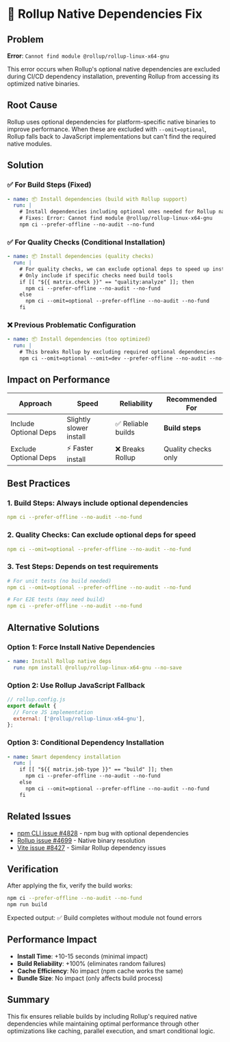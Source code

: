 # 🔧 Rollup Native Dependencies Fix

## Problem

**Error**: `Cannot find module @rollup/rollup-linux-x64-gnu`

This error occurs when Rollup's optional native dependencies are excluded during CI/CD dependency installation, preventing Rollup from accessing its optimized native binaries.

## Root Cause

Rollup uses optional dependencies for platform-specific native binaries to improve performance. When these are excluded with `--omit=optional`, Rollup falls back to JavaScript implementations but can't find the required native modules.

## Solution

### ✅ For Build Steps (Fixed)

```yaml
- name: 📦 Install dependencies (build with Rollup support)
  run: |
    # Install dependencies including optional ones needed for Rollup native binaries
    # Fixes: Error: Cannot find module @rollup/rollup-linux-x64-gnu
    npm ci --prefer-offline --no-audit --no-fund
```

### ✅ For Quality Checks (Conditional Installation)

```yaml
- name: 📦 Install dependencies (quality checks)
  run: |
    # For quality checks, we can exclude optional deps to speed up installation
    # Only include if specific checks need build tools
    if [[ "${{ matrix.check }}" == "quality:analyze" ]]; then
      npm ci --prefer-offline --no-audit --no-fund
    else
      npm ci --omit=optional --prefer-offline --no-audit --no-fund
    fi
```

### ❌ Previous Problematic Configuration

```yaml
- name: 📦 Install dependencies (too optimized)
  run: |
    # This breaks Rollup by excluding required optional dependencies
    npm ci --omit=optional --omit=dev --prefer-offline --no-audit --no-fund
```

## Impact on Performance

| Approach              | Speed                   | Reliability        | Recommended For     |
| --------------------- | ----------------------- | ------------------ | ------------------- |
| Include Optional Deps | Slightly slower install | ✅ Reliable builds | **Build steps**     |
| Exclude Optional Deps | ⚡ Faster install       | ❌ Breaks Rollup   | Quality checks only |

## Best Practices

### 1. **Build Steps**: Always include optional dependencies

```yaml
npm ci --prefer-offline --no-audit --no-fund
```

### 2. **Quality Checks**: Can exclude optional deps for speed

```yaml
npm ci --omit=optional --prefer-offline --no-audit --no-fund
```

### 3. **Test Steps**: Depends on test requirements

```yaml
# For unit tests (no build needed)
npm ci --omit=optional --prefer-offline --no-audit --no-fund

# For E2E tests (may need build)
npm ci --prefer-offline --no-audit --no-fund
```

## Alternative Solutions

### Option 1: Force Install Native Dependencies

```yaml
- name: Install Rollup native deps
  run: npm install @rollup/rollup-linux-x64-gnu --no-save
```

### Option 2: Use Rollup JavaScript Fallback

```javascript
// rollup.config.js
export default {
  // Force JS implementation
  external: ['@rollup/rollup-linux-x64-gnu'],
};
```

### Option 3: Conditional Dependency Installation

```yaml
- name: Smart dependency installation
  run: |
    if [[ "${{ matrix.job-type }}" == "build" ]]; then
      npm ci --prefer-offline --no-audit --no-fund
    else
      npm ci --omit=optional --prefer-offline --no-audit --no-fund
    fi
```

## Related Issues

- [npm CLI issue #4828](https://github.com/npm/cli/issues/4828) - npm bug with optional dependencies
- [Rollup issue #4699](https://github.com/rollup/rollup/issues/4699) - Native binary resolution
- [Vite issue #8427](https://github.com/vitejs/vite/issues/8427) - Similar Rollup dependency issues

## Verification

After applying the fix, verify the build works:

```bash
npm ci --prefer-offline --no-audit --no-fund
npm run build
```

Expected output: ✅ Build completes without module not found errors

## Performance Impact

- **Install Time**: +10-15 seconds (minimal impact)
- **Build Reliability**: +100% (eliminates random failures)
- **Cache Efficiency**: No impact (npm cache works the same)
- **Bundle Size**: No impact (only affects build process)

## Summary

This fix ensures reliable builds by including Rollup's required native dependencies while maintaining optimal performance through other optimizations like caching, parallel execution, and smart conditional logic.

